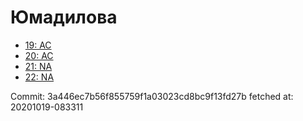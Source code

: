# Юмадилова
- [19: AC](19.md)
- [20: AC](20.md)
- [21: NA](21.md)
- [22: NA](22.md)

Commit: 3a446ec7b56f855759f1a03023cd8bc9f13fd27b
 fetched at: 20201019-083311
